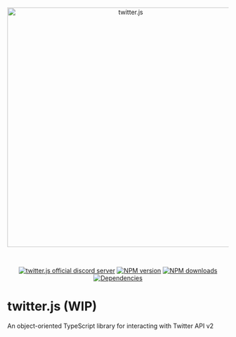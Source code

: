 <div align="center">
  <br />
  <p>
    <a href="#"><img src="https://i.imgur.com/nuAPgP5.png" width="546" alt="twitter.js" /></a>
  </p>
  <br />
  <p>
    <a href="https://discord.gg/f5Pefuskx4"><img src="https://img.shields.io/discord/791722432896434237?color=5865F2&label=discord&logo=discord&logoColor=white&style=flat-square" alt="twitter.js official discord server" /></a>
    <a href="https://www.npmjs.com/package/twitter.js"><img src="https://img.shields.io/npm/v/twitter.js?color=%23ec1d1d&style=flat-square" alt="NPM version" /></a>
    <a href="https://www.npmjs.com/package/twitter.js"><img src="https://img.shields.io/npm/dt/twitter.js?color=%231DA1F2&style=flat-square" alt="NPM downloads" /></a>
    <a href="https://david-dm.org/twitterjs/twitter.js"><img src="https://img.shields.io/david/twitterjs/twitter.js?style=flat-square" alt="Dependencies" /></a>
  </p>
</div>

# twitter.js (WIP)

An object-oriented TypeScript library for interacting with Twitter API v2

